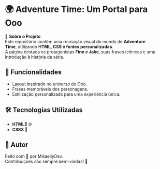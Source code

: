 # 🌍 Adventure Time: Um Portal para Ooo  

📜 **Sobre o Projeto**  
Este repositório contém uma recriação visual do mundo de **Adventure Time**, utilizando **HTML, CSS e fontes personalizadas**.  
A página destaca os protagonistas **Finn e Jake**, suas frases icônicas e uma introdução à história da série.  

## 📌 Funcionalidades  
- Layout inspirado no universo de Ooo.  
- Frases memoráveis dos personagens.  
- Estilização personalizada para uma experiência única.  

## 🛠️ Tecnologias Utilizadas  
- **HTML5** 🌐  
- **CSS3** 🎨  

## 📝 Autor  
Feito com 💙 por MikaellyDev.  
Contribuições são sempre bem-vindas! 🌟  
